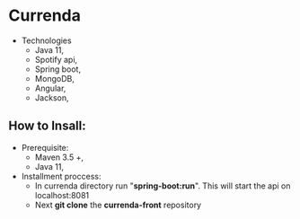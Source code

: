 # Currenda 
- Technologies
  - Java 11,
  - Spotify api, 
  - Spring boot,
  - MongoDB,
  - Angular,
  - Jackson,
## How to Insall:
  - Prerequisite:
    - Maven 3.5 +,
    - Java 11,
  - Installment proccess:
    - In currenda directory run "**spring-boot:run**".
      This will start the api on localhost:8081
    - Next **git clone** the **currenda-front** repository
